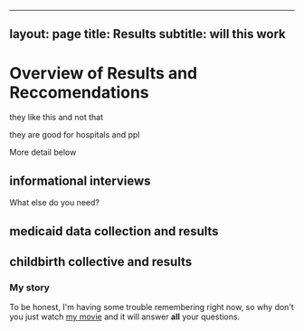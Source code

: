 
---
layout: page
title: Results 
subtitle: will this work
---

# Overview of Results and Reccomendations 

they like this and not that 

they are good for hospitals and ppl

More detail below

## informational interviews

What else do you need?

## medicaid data collection and results

## childbirth collective and results

### My story

To be honest, I'm having some trouble remembering right now, so why don't you just watch [my movie](https://en.wikipedia.org/wiki/The_Princess_Bride_%28film%29) and it will answer **all** your questions.
